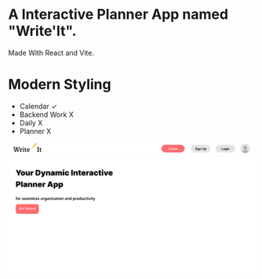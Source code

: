 # A Interactive Planner App named "Write'It". 
Made With React and Vite.

# Modern Styling
- Calendar ✓ 
- Backend Work X
- Daily X 
- Planner X


![](https://raw.githubusercontent.com/AmarBajraktarevic/portfolio/main/proj2.png)
